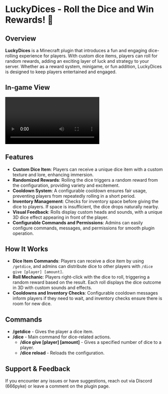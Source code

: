 # LuckyDices - Roll the Dice and Win Rewards! 🎲

## Overview
**LuckyDices** is a Minecraft plugin that introduces a fun and engaging dice-rolling experience for players. With custom dice items, players can roll for random rewards, adding an exciting layer of luck and strategy to your server. Whether as a reward system, minigame, or fun addition, LuckyDices is designed to keep players entertained and engaged.

## In-game View
![LuckyDices In-Game](https://i.imgur.com/rgVmSX3.mp4)

## Features
- **Custom Dice Item**: Players can receive a unique dice item with a custom texture and lore, enhancing immersion.
- **Randomized Rewards**: Rolling the dice triggers a random reward from the configuration, providing variety and excitement.
- **Cooldown System**: A configurable cooldown ensures fair usage, preventing players from repeatedly rolling in a short period.
- **Inventory Management**: Checks for inventory space before giving the dice to players. If space is insufficient, the dice drops naturally nearby.
- **Visual Feedback**: Rolls display custom heads and sounds, with a unique 3D dice effect appearing in front of the player.
- **Configurable Commands and Permissions**: Admins can easily configure commands, messages, and permissions for smooth plugin operation.

## How It Works
- **Dice Item Commands**: Players can receive a dice item by using `/getdice`, and admins can distribute dice to other players with `/dice give [player] [amount]`.
- **Roll Mechanic**: Players right-click with the dice to roll, triggering a random reward based on the result. Each roll displays the dice outcome in 3D with custom sounds and effects.
- **Cooldowns and Inventory Checks**: Configurable cooldown messages inform players if they need to wait, and inventory checks ensure there is room for new dice.

## Commands
- **/getdice** - Gives the player a dice item.
- **/dice** - Main command for dice-related actions.
  - **/dice give [player] [amount]** - Gives a specified number of dice to a player.
  - **/dice reload** - Reloads the configuration.

## Support & Feedback
If you encounter any issues or have suggestions, reach out via Discord (666pyke) or leave a comment on the plugin page.
